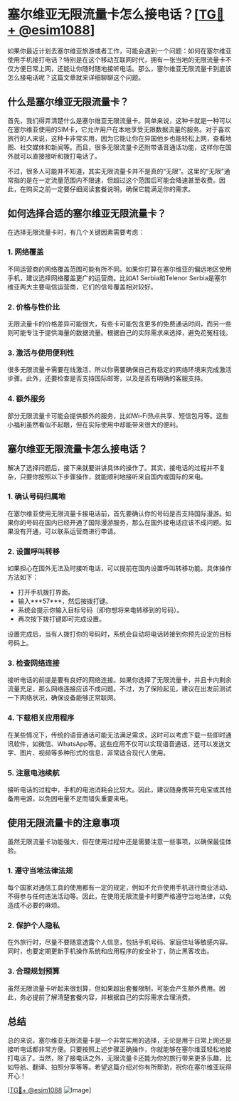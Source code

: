 # 塞尔维亚无限流量卡怎么接电话？[[TG💪+ @esim1088](https://t.me/s/esim1088)]

如果你最近计划去塞尔维亚旅游或者工作，可能会遇到一个问题：如何在塞尔维亚使用手机接打电话？特别是在这个移动互联网时代，拥有一张当地的无限流量卡不仅方便日常上网，还能让你随时随地接听电话。那么，塞尔维亚无限流量卡到底该怎么接电话呢？这篇文章就来详细聊聊这个问题。

## 什么是塞尔维亚无限流量卡？

首先，我们得弄清楚什么是塞尔维亚无限流量卡。简单来说，这种卡就是一种可以在塞尔维亚使用的SIM卡，它允许用户在本地享受无限数据流量的服务。对于喜欢旅行的人来说，这种卡非常实用，因为它能让你在异国他乡也能轻松上网，查看地图、社交媒体和新闻等。而且，很多无限流量卡还附带语音通话功能，这样你在国外就可以直接接听和拨打电话了。

不过，很多人可能并不知道，其实无限流量卡并不是真的“无限”。这里的“无限”通常指的是在一定流量范围内不限速，但超过这个范围后可能会降速甚至收费。因此，在购买之前一定要仔细阅读套餐说明，确保它能满足你的需求。

## 如何选择合适的塞尔维亚无限流量卡？

在选择无限流量卡时，有几个关键因素需要考虑：

### 1. **网络覆盖**
   不同运营商的网络覆盖范围可能有所不同。如果你打算在塞尔维亚的偏远地区使用手机，建议选择网络覆盖更广的运营商。比如A1 Serbia和Telenor Serbia是塞尔维亚两大主要电信运营商，它们的信号覆盖相对较好。

### 2. **价格与性价比**
   无限流量卡的价格差异可能很大，有些卡可能包含更多的免费通话时间，而另一些则可能专注于提供海量的数据流量。根据自己的实际需求来选择，避免花冤枉钱。

### 3. **激活与使用便利性**
   很多无限流量卡需要在线激活，所以你需要确保自己有稳定的网络环境来完成激活步骤。此外，还要检查是否支持国际邮寄，以及是否有明确的客服支持。

### 4. **额外服务**
   部分无限流量卡可能会提供额外的服务，比如Wi-Fi热点共享、短信包月等。这些小福利虽然看似不起眼，但在实际使用中却能带来很大的便利。

## 塞尔维亚无限流量卡怎么接电话？

解决了选择问题后，接下来就要讲讲具体的操作了。其实，接电话的过程并不复杂，只要你按照以下步骤操作，就能顺利地接听来自国内或国际的来电。

### 1. **确认号码归属地**
   在塞尔维亚使用无限流量卡接电话前，首先要确认你的号码是否支持国际漫游。如果你的号码在国内已经开通了国际漫游服务，那么在国外接电话应该不成问题。如果没有开通，可以联系运营商进行申请。

### 2. **设置呼叫转移**
   如果担心在国外无法及时接听电话，可以提前在国内设置呼叫转移功能。具体操作方法如下：
   - 打开手机拨打界面。
   - 输入**\*57\***，然后按拨打键。
   - 系统会提示你输入目标号码（即你想将来电转移到的号码）。
   - 再次按下拨打键即可完成设置。

   设置完成后，当有人拨打你的号码时，系统会自动将电话转接到你预先设定的目标号码上。

### 3. **检查网络连接**
   接听电话的前提是要有良好的网络连接。如果你选择了无限流量卡，并且卡内剩余流量充足，那么网络连接应该不成问题。不过，为了保险起见，建议在出发前测试一下网络状况，确保设备能够正常联网。

### 4. **下载相关应用程序**
   在某些情况下，传统的语音通话可能无法满足需求，这时可以考虑下载一些即时通讯软件，如微信、WhatsApp等。这些应用不仅可以实现语音通话，还可以发送文字、图片、视频等多种形式的信息，非常适合现代人使用。

### 5. **注意电池续航**
   接听电话的过程中，手机的电池消耗会比较大。因此，建议随身携带充电宝或其他备用电源，以免因电量不足而错失重要来电。

## 使用无限流量卡的注意事项

虽然无限流量卡功能强大，但在使用过程中还是需要注意一些事项，以确保最佳体验。

### 1. **遵守当地法律法规**
   每个国家对通信工具的使用都有一定的规定，例如不允许使用手机进行商业活动、不得参与任何违法活动等。因此，在使用无限流量卡时要严格遵守当地法律，以免造成不必要的麻烦。

### 2. **保护个人隐私**
   在外旅行时，尽量不要随意透露个人信息，包括手机号码、家庭住址等敏感内容。同时，也要定期更新手机操作系统和应用程序的安全补丁，防止黑客攻击。

### 3. **合理规划预算**
   虽然无限流量卡听起来很划算，但如果超出套餐限制，可能会产生额外费用。因此，务必提前了解清楚套餐内容，并根据自己的实际需求合理消费。

## 总结

总的来说，塞尔维亚无限流量卡是一个非常实用的选择，无论是用于日常上网还是接听电话都非常方便。只要按照上述步骤正确操作，你就能够在塞尔维亚轻松地接打电话了。当然，除了接电话之外，无限流量卡还能为你的旅行带来更多乐趣，比如导航、翻译、拍照分享等等。希望这篇介绍对你有所帮助，祝你在塞尔维亚玩得开心！

[[TG💪+ @esim1088](https://t.me/s/esim1088) ![Image](https://i.postimg.cc/4NQfJmqS/Snipaste-2025-05-13-00-14-12.png)]
